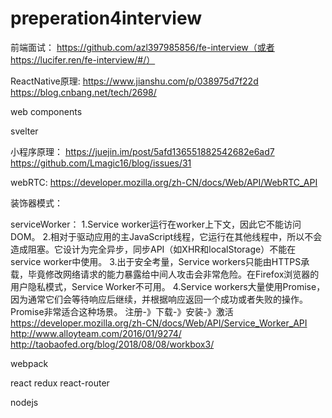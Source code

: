 # preperation4interview

前端面试：
https://github.com/azl397985856/fe-interview（或者https://lucifer.ren/fe-interview/#/）


ReactNative原理:
https://www.jianshu.com/p/038975d7f22d
https://blog.cnbang.net/tech/2698/

web components

svelter

小程序原理：
https://juejin.im/post/5afd136551882542682e6ad7
https://github.com/Lmagic16/blog/issues/31

webRTC:
https://developer.mozilla.org/zh-CN/docs/Web/API/WebRTC_API

装饰器模式：


serviceWorker：
1.Service worker运行在worker上下文，因此它不能访问DOM。
2.相对于驱动应用的主JavaScript线程，它运行在其他线程中，所以不会造成阻塞。它设计为完全异步，同步API（如XHR和localStorage）不能在service worker中使用。
3.出于安全考量，Service workers只能由HTTPS承载，毕竟修改网络请求的能力暴露给中间人攻击会非常危险。在Firefox浏览器的用户隐私模式，Service Worker不可用。
4.Service workers大量使用Promise，因为通常它们会等待响应后继续，并根据响应返回一个成功或者失败的操作。Promise非常适合这种场景。
注册-》下载-》安装-》激活
https://developer.mozilla.org/zh-CN/docs/Web/API/Service_Worker_API
http://www.alloyteam.com/2016/01/9274/
http://taobaofed.org/blog/2018/08/08/workbox3/

webpack

react redux react-router

nodejs

